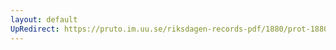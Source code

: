 ```yaml
---
layout: default
UpRedirect: https://pruto.im.uu.se/riksdagen-records-pdf/1880/prot-1880--ak--040/prot-1880--ak--040_044.pdf
---
```

